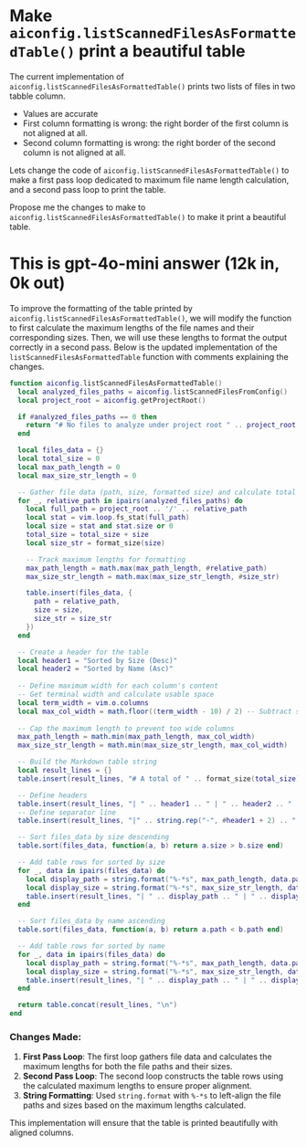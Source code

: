 # Make `aiconfig.listScannedFilesAsFormattedTable()` print a beautiful table 

The current implementation of `aiconfig.listScannedFilesAsFormattedTable()` prints two lists of files in two tabble column.

- Values are accurate
- First column formatting is wrong: the right border of the first column is not aligned at all.
- Second column formatting is wrong: the right border of the second column is not aligned at all.

Lets change the code of `aiconfig.listScannedFilesAsFormattedTable()` to make a first pass loop dedicated to maximum file name length calculation, 
and a second pass loop to print the table.

Propose me the changes to make to `aiconfig.listScannedFilesAsFormattedTable()` to make it print a beautiful table. 



# This is gpt-4o-mini answer (12k in, 0k out)

To improve the formatting of the table printed by `aiconfig.listScannedFilesAsFormattedTable()`, we will modify the function to first calculate the maximum lengths of the file names and their corresponding sizes. Then, we will use these lengths to format the output correctly in a second pass. Below is the updated implementation of the `listScannedFilesAsFormattedTable` function with comments explaining the changes.

```lua
function aiconfig.listScannedFilesAsFormattedTable()
  local analyzed_files_paths = aiconfig.listScannedFilesFromConfig()
  local project_root = aiconfig.getProjectRoot()

  if #analyzed_files_paths == 0 then
    return "# No files to analyze under project root " .. project_root
  end

  local files_data = {}
  local total_size = 0
  local max_path_length = 0
  local max_size_str_length = 0

  -- Gather file data (path, size, formatted size) and calculate total size
  for _, relative_path in ipairs(analyzed_files_paths) do
    local full_path = project_root .. '/' .. relative_path
    local stat = vim.loop.fs_stat(full_path)
    local size = stat and stat.size or 0
    total_size = total_size + size
    local size_str = format_size(size)

    -- Track maximum lengths for formatting
    max_path_length = math.max(max_path_length, #relative_path)
    max_size_str_length = math.max(max_size_str_length, #size_str)

    table.insert(files_data, {
      path = relative_path,
      size = size,
      size_str = size_str
    })
  end

  -- Create a header for the table
  local header1 = "Sorted by Size (Desc)"
  local header2 = "Sorted by Name (Asc)"
  
  -- Define maximum width for each column's content
  -- Get terminal width and calculate usable space
  local term_width = vim.o.columns
  local max_col_width = math.floor((term_width - 10) / 2) -- Subtract some space for borders and padding
  
  -- Cap the maximum length to prevent too wide columns
  max_path_length = math.min(max_path_length, max_col_width)
  max_size_str_length = math.min(max_size_str_length, max_col_width)

  -- Build the Markdown table string
  local result_lines = {}
  table.insert(result_lines, "# A total of " .. format_size(total_size) .. " will be analyzed under project root " .. project_root .. ":\n")

  -- Define headers
  table.insert(result_lines, "| " .. header1 .. " | " .. header2 .. " |")
  -- Define separator line
  table.insert(result_lines, "|" .. string.rep("-", #header1 + 2) .. "|" .. string.rep("-", #header2 + 2) .. "|")

  -- Sort files_data by size descending
  table.sort(files_data, function(a, b) return a.size > b.size end)

  -- Add table rows for sorted by size
  for _, data in ipairs(files_data) do
    local display_path = string.format("%-*s", max_path_length, data.path) -- Left align path
    local display_size = string.format("%-*s", max_size_str_length, data.size_str) -- Left align size
    table.insert(result_lines, "| " .. display_path .. " | " .. display_size .. " |")
  end

  -- Sort files_data by name ascending
  table.sort(files_data, function(a, b) return a.path < b.path end)

  -- Add table rows for sorted by name
  for _, data in ipairs(files_data) do
    local display_path = string.format("%-*s", max_path_length, data.path) -- Left align path
    local display_size = string.format("%-*s", max_size_str_length, data.size_str) -- Left align size
    table.insert(result_lines, "| " .. display_path .. " | " .. display_size .. " |")
  end

  return table.concat(result_lines, "\n")
end
```

### Changes Made:
1. **First Pass Loop**: The first loop gathers file data and calculates the maximum lengths for both the file paths and their sizes.
2. **Second Pass Loop**: The second loop constructs the table rows using the calculated maximum lengths to ensure proper alignment.
3. **String Formatting**: Used `string.format` with `%-*s` to left-align the file paths and sizes based on the maximum lengths calculated.

This implementation will ensure that the table is printed beautifully with aligned columns.

